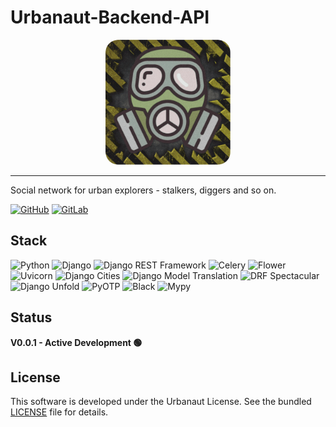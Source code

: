 # Urbanaut-Backend-API

<div align="center">
  <img src="docs/images/logo.png" alt="User Icon" width="200" height="200" style="border-radius: 10%;">
</div>

---

Social network for urban explorers - stalkers, diggers and so on.

[![GitHub](https://img.shields.io/badge/github-%23121011.svg?style=for-the-badge&logo=github&logoColor=white)](https://github.com/CrazyProger1/Urbanaut-API)
[![GitLab](https://img.shields.io/badge/gitlab-%23181717.svg?style=for-the-badge&logo=gitlab&logoColor=white)](https://gitlab.com/urbanaut/backend/api)

## Stack

![Python](https://img.shields.io/badge/Python-3776AB?style=for-the-badge&logo=python&logoColor=white)
![Django](https://img.shields.io/badge/Django-092D1F?style=for-the-badge&logo=django&logoColor=white)
![Django REST Framework](https://img.shields.io/badge/Django%20REST%20Framework-00796B?style=for-the-badge&logo=django&logoColor=white)
![Celery](https://img.shields.io/badge/Celery-3789D1?style=for-the-badge&logo=celery&logoColor=white)
![Flower](https://img.shields.io/badge/Flower-FFBF00?style=for-the-badge&logo=flower&logoColor=black)
![Uvicorn](https://img.shields.io/badge/Uvicorn-5E81F4?style=for-the-badge&logo=uvicorn&logoColor=white)
![Django Cities](https://img.shields.io/badge/Django%20Cities-FFC107?style=for-the-badge&logo=django&logoColor=white)
![Django Model Translation](https://img.shields.io/badge/Django%20Model%20Translation-28A4D9?style=for-the-badge&logo=django&logoColor=white)
![DRF Spectacular](https://img.shields.io/badge/DRF%20Spectacular-93C54B?style=for-the-badge&logo=django&logoColor=white)
![Django Unfold](https://img.shields.io/badge/Django%20Unfold-F44336?style=for-the-badge&logo=django&logoColor=white)
![PyOTP](https://img.shields.io/badge/PyOTP-26A69A?style=for-the-badge&logo=python&logoColor=white)
![Black](https://img.shields.io/badge/Black-000000?style=for-the-badge&logo=python&logoColor=white)
![Mypy](https://img.shields.io/badge/Mypy-000000?style=for-the-badge&logo=mypy&logoColor=white)

## Status

**V0.0.1 - Active Development 🟢**

## License

This software is developed under the Urbanaut License. See the bundled [LICENSE](LICENSE) file for details.